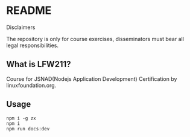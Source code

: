 # README

Disclaimers

The repository is only for course exercises, disseminators must bear all legal responsibilities.

## What is LFW211?

Course for JSNAD(Nodejs Application Development) Certification by linuxfoundation.org.

## Usage

```
npm i -g zx
npm i
npm run docs:dev
```
